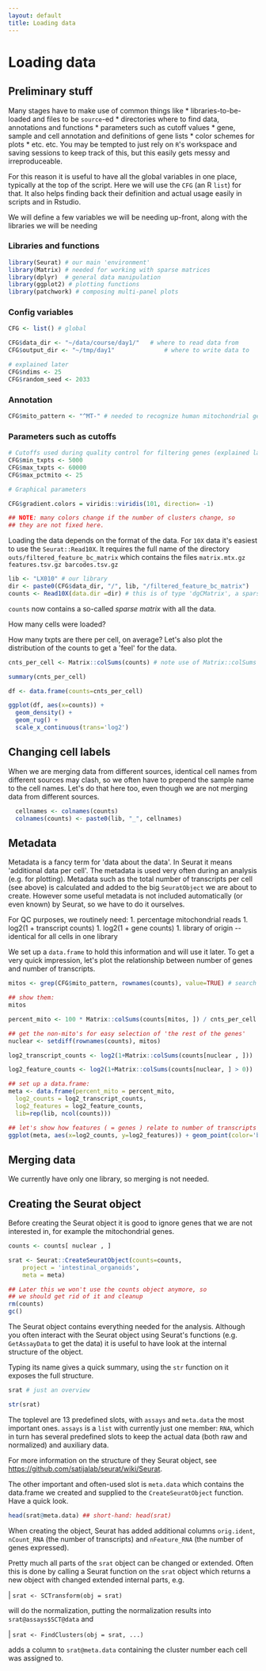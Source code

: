 ```yaml
---
layout: default
title: Loading data
---
```


<!-- auto TOC from just-the-docs theme -->

<!-- stuff to make Rmarkdown do what we want:  -->



<!-- load complete state from previous lesson: none -->

# Loading data

## Preliminary stuff

Many stages have to make use of common things like \*
libraries-to-be-loaded and files to be `source`-ed \* directories where
to find data, annotations and functions \* parameters such as cutoff
values \* gene, sample and cell annotation and definitions of gene lists
\* color schemes for plots \* etc. etc. You may be tempted to just rely
on `R`'s workspace and saving sessions to keep track of this, but this
easily gets messy and irreproduceable.

For this reason it is useful to have all the global variables in one
place, typically at the top of the script. Here we will use the `CFG`
(an R `list`) for that. It also helps finding back their definition and
actual usage easily in scripts and in Rstudio.

We will define a few variables we will be needing up-front, along with
the libraries we will be needing

### Libraries and functions


```r
library(Seurat) # our main 'environment' 
library(Matrix) # needed for working with sparse matrices
library(dplyr)  # general data manipulation
library(ggplot2) # plotting functions
library(patchwork) # composing multi-panel plots
```

### Config variables


```r
CFG <- list() # global

CFG$data_dir <- "~/data/course/day1/"   # where to read data from
CFG$output_dir <- "~/tmp/day1"              # where to write data to

# explained later
CFG$ndims <- 25                         
CFG$random_seed <- 2033
```

### Annotation


```r
CFG$mito_pattern <- "^MT-" # needed to recognize human mitochondrial genes
```

### Parameters such as cutoffs


```r
# Cutoffs used during quality control for filtering genes (explained later)
CFG$min_txpts <- 5000 
CFG$max_txpts <- 60000
CFG$max_pctmito <- 25

# Graphical parameters

CFG$gradient.colors = viridis::viridis(101, direction= -1)

## NOTE: many colors change if the number of clusters change, so
## they are not fixed here.
```

Loading the data depends on the format of the data. For `10X` data it's
easiest to use the `Seurat::Read10X`. It requires the full name of the
directory `outs/filtered_feature_bc_matrix` which contains the files
`matrix.mtx.gz features.tsv.gz barcodes.tsv.gz`


```r
lib <- "LX010" # our library
dir <- paste0(CFG$data_dir, "/", lib, "/filtered_feature_bc_matrix")
counts <- Read10X(data.dir =dir) # this is of type 'dgCMatrix', a sparse matrix
```

`counts` now contains a so-called *sparse matrix* with all the data.
<!-- @callout: sparse Matrix, also requiring Matrix::colSums() -->

How many cells were loaded? <!-- @challenge: dim(counts) -->

How many txpts are there per cell, on average? Let's also plot the
distribution of the counts to get a 'feel' for the data.


```r
cnts_per_cell <- Matrix::colSums(counts) # note use of Matrix::colSums

summary(cnts_per_cell)

df <- data.frame(counts=cnts_per_cell)

ggplot(df, aes(x=counts)) +
  geom_density() +
  geom_rug() +
  scale_x_continuous(trans='log2')
```

## Changing cell labels

When we are merging data from different sources, identical cell names
from different sources may clash, so we often have to prepend the
sample name to the cell names. Let's do that here too, even though we
are not merging data from different sources.


```r
  cellnames <- colnames(counts)
  colnames(counts) <- paste0(lib, "_", cellnames)
```

## Metadata

Metadata is a fancy term for 'data about the data'. In Seurat it means
'additional data per cell'. The metadata is used very often during an
analysis (e.g. for plotting). Metadata such as the total number of
transcripts per cell (see above) is calculated and added to the big
`SeuratObject` we are about to create. However some useful metadata is
not included automatically (or even known) by Seurat, so we have to do
it ourselves.

For QC purposes, we routinely need: 1. percentage mitochondrial reads 1. log2(1 + transcript counts) 1. log2(1 + gene
counts) 1. library of origin -- identical for all cells in one library

We set up a `data.frame` to hold this information and will use it later.
To get a very quick impression, let's plot the relationship between
number of genes and number of transcripts.

<!-- @callout mitochondrials --->


```r
mitos <- grep(CFG$mito_pattern, rownames(counts), value=TRUE) # search if there are any mitochondrial genes

## show them:
mitos

percent_mito <- 100 * Matrix::colSums(counts[mitos, ]) / cnts_per_cell # note the use of Matrix::colSums again

## get the non-mito's for easy selection of 'the rest of the genes'
nuclear <- setdiff(rownames(counts), mitos)

log2_transcript_counts <- log2(1+Matrix::colSums(counts[nuclear , ]))

log2_feature_counts <- log2(1+Matrix::colSums(counts[nuclear, ] > 0))

## set up a data.frame:
meta <- data.frame(percent_mito = percent_mito,
  log2_counts = log2_transcript_counts,
  log2_features = log2_feature_counts,
  lib=rep(lib, ncol(counts)))

## let's show how features ( = genes ) relate to number of transcripts
ggplot(meta, aes(x=log2_counts, y=log2_features)) + geom_point(color='blue')
```

## Merging data

We currently have only one library, so merging is not needed.

## Creating the Seurat object

Before creating the Seurat object it is good to ignore genes that we are
not interested in, for example the mitochondrial genes.


```r
counts <- counts[ nuclear , ]

srat <- Seurat::CreateSeuratObject(counts=counts,
    project = 'intestinal_organoids',
    meta = meta)

## Later this we won't use the counts object anymore, so 
## we should get rid of it and cleanup
rm(counts)
gc()
```

The Seurat object contains everything needed for the analysis. Although
you often interact with the Seurat object using Seurat's functions (e.g.
`GetAssayData` to get the data) it is useful to have look at the
internal structure of the object.

Typing its name gives a quick summary, using the `str` function on it
exposes the full structure.


```r
srat # just an overview

str(srat)
```

<!-- .callout: slots and list members -->

The toplevel are 13 predefined slots, with `assays` and `meta.data` the
most important ones. `assays` is a `list` with currently just one
member: `RNA`, which in turn has several predefined slots to keep the
actual data (both raw and normalized) and auxiliary data.

For more information on the structure of they Seurat object, see
<https://github.com/satijalab/seurat/wiki/Seurat>.

The other important and often-used slot is `meta.data` which contains
the data.frame we created and supplied to the `CreateSeuratObject`
function. Have a quick look.


```r
head(srat@meta.data) ## short-hand: head(srat)
```

When creating the object, Seurat has added additional columns
`orig.ident`, `nCount_RNA` (the number of transcripts) and
`nFeature_RNA` (the number of genes expressed).

Pretty much all parts of the `srat` object can be changed or extended.
Often this is done by calling a Seurat function on the `srat` object
which returns a new object with changed extended internal parts, e.g.

| `srat <- SCTransform(obj = srat)`

will do the normalization, putting the normalization results into
`srat@assays$SCT@data` and

| `srat <- FindClusters(obj = srat, ...)`

adds a column to `srat@meta.data` containing the cluster number each
cell was assigned to.

<!-- lastly, save the complete session for the next time -->



